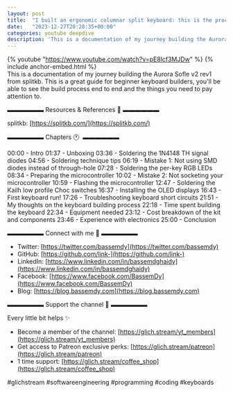 ```yaml
---
layout: post
title:  "I built an ergonomic columnar split keyboard: this is the process end to end"
date:   "2023-12-27T20:28:35+00:00"
categories: youtube deepdive
description: 'This is a documentation of my journey building the Aurora Sofle v2 rev1 from splitkb. This is a great guide for beginner mechanical and ergonomic keyboard builders, you'll be able to see the build process end to end and the things you need to pay attention to.'
---
```

{% youtube  "https://www.youtube.com/watch?v=pE8lcf3MJDw" %}
{% include anchor-embed.html %}
<br />
This is a documentation of my journey building the Aurora Sofle v2 rev1 from splitkb. This is a great guide for beginner keyboard builders, you'll be able to see the build process end to end and the things you need to pay attention to.

▬▬▬▬▬▬ Resources &amp; References 📕 ▬▬▬▬▬▬

splitkb: [https://splitkb.com/](https://splitkb.com/)

▬▬▬▬▬▬ Chapters 🕐  ▬▬▬▬▬▬

00:00 - Intro 
01:37 - Unboxing
03:36 - Soldering the 1N4148 TH signal diodes
04:56 - Soldering technique tips
06:19 - Mistake 1: Not using SMD diodes instead of through-hole
07:28 - Soldering the per-key RGB LEDs
08:34 - Preparing the microcontroller
10:02 - Mistake 2: Not socketing your microcontroller
10:59 - Flashing the microcontroller 
12:47 - Soldering the Kailh low profile Choc switches 
16:37 - Installing the OLED displays
16:43 - First keyboard run!
17:26 - Troubleshooting keyboard short circuits
21:51 - My thoughts on the keyboard building process
22:18 - Time spent building the keyboard
22:34 - Equipment needed 
23:12 - Cost breakdown of the kit and components
23:46 - Experience with electronics
25:00 - Conclusion 

▬▬▬▬▬▬ Connect with me 👋 ▬▬▬▬▬▬

- Twitter: [https://twitter.com/bassemdy](https://twitter.com/bassemdy)
- GitHub: [https://github.com/link-](https://github.com/link-)
- LinkedIn: [https://www.linkedin.com/in/bassemdghaidy](https://www.linkedin.com/in/bassemdghaidy)
- Facebook: [https://www.facebook.com/BassemDy](https://www.facebook.com/BassemDy)
- Blog: [https://blog.bassemdy.com](https://blog.bassemdy.com)

▬▬▬▬▬▬ Support the channel 💜 ▬▬▬▬▬▬

Every little bit helps ✨
- Become a member of the channel: [https://glich.stream/yt_members](https://glich.stream/yt_members)
- Get access to Patreon exclusive perks: [https://glich.stream/patreon](https://glich.stream/patreon)
- 1 time support: [https://glich.stream/coffee_shop](https://glich.stream/coffee_shop)

#glichstream #softwareengineering #programming #coding #keyboards
